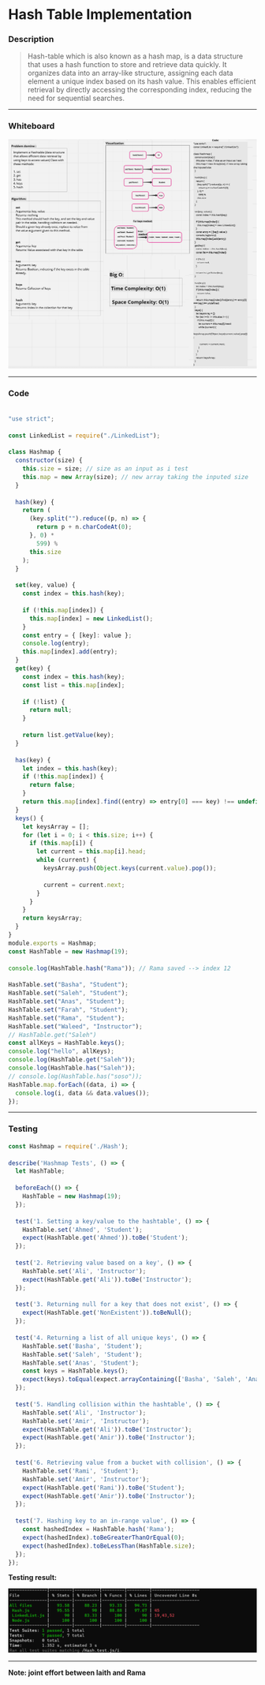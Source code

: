 # Hash Table Implementation


### Description

>  Hash-table which is also known as a hash map, is a data structure that uses a hash function to store and retrieve data quickly. It organizes data into an array-like structure, assigning each data element a unique index based on its hash value. This enables efficient retrieval by directly accessing the corresponding index, reducing the need for sequential searches.

----

### Whiteboard

![Whiteboard](image-2.png)

----

### Code

```javascript

"use strict";

const LinkedList = require("./LinkedList");

class Hashmap {
  constructor(size) {
    this.size = size; // size as an input as i test
    this.map = new Array(size); // new array taking the inputed size
  }

  hash(key) {
    return (
      (key.split("").reduce((p, n) => {
        return p + n.charCodeAt(0);
      }, 0) *
        599) %
      this.size
    );
  }

  set(key, value) {
    const index = this.hash(key);

    if (!this.map[index]) {
      this.map[index] = new LinkedList();
    }
    const entry = { [key]: value };
    console.log(entry);
    this.map[index].add(entry);
  }
  get(key) {
    const index = this.hash(key);
    const list = this.map[index];

    if (!list) {
      return null;
    }

    return list.getValue(key);
  }

  has(key) {
    let index = this.hash(key);
    if (!this.map[index]) {
      return false;
    }
    return this.map[index].find((entry) => entry[0] === key) !== undefined;
  }
  keys() {
    let keysArray = [];
    for (let i = 0; i < this.size; i++) {
      if (this.map[i]) {
        let current = this.map[i].head;
        while (current) {
          keysArray.push(Object.keys(current.value).pop());

          current = current.next;
        }
      }
    }
    return keysArray;
  }
}
module.exports = Hashmap;
const HashTable = new Hashmap(19);

console.log(HashTable.hash("Rama")); // Rama saved --> index 12

HashTable.set("Basha", "Student");
HashTable.set("Saleh", "Student");
HashTable.set("Anas", "Student");
HashTable.set("Farah", "Student");
HashTable.set("Rama", "Student");
HashTable.set("Waleed", "Instructor");
// HashTable.get("Saleh")
const allKeys = HashTable.keys();
console.log("hello", allKeys);
console.log(HashTable.get("Saleh"));
console.log(HashTable.has("Saleh"));
// console.log(HashTable.has("soso"));
HashTable.map.forEach((data, i) => {
  console.log(i, data && data.values());
});

```

----

### Testing 

```javascript
const Hashmap = require('./Hash');

describe('Hashmap Tests', () => {
  let HashTable;

  beforeEach(() => {
    HashTable = new Hashmap(19);
  });

  test('1. Setting a key/value to the hashtable', () => {
    HashTable.set('Ahmed', 'Student');
    expect(HashTable.get('Ahmed')).toBe('Student');
  });

  test('2. Retrieving value based on a key', () => {
    HashTable.set('Ali', 'Instructor');
    expect(HashTable.get('Ali')).toBe('Instructor');
  });

  test('3. Returning null for a key that does not exist', () => {
    expect(HashTable.get('NonExistent')).toBeNull();
  });

  test('4. Returning a list of all unique keys', () => {
    HashTable.set('Basha', 'Student');
    HashTable.set('Saleh', 'Student');
    HashTable.set('Anas', 'Student');
    const keys = HashTable.keys();
    expect(keys).toEqual(expect.arrayContaining(['Basha', 'Saleh', 'Anas']));
  });

  test('5. Handling collision within the hashtable', () => {
    HashTable.set('Ali', 'Instructor');
    HashTable.set('Amir', 'Instructor');
    expect(HashTable.get('Ali')).toBe('Instructor');
    expect(HashTable.get('Amir')).toBe('Instructor');
  });

  test('6. Retrieving value from a bucket with collision', () => {
    HashTable.set('Rami', 'Student');
    HashTable.set('Amir', 'Instructor');
    expect(HashTable.get('Rami')).toBe('Student');
    expect(HashTable.get('Amir')).toBe('Instructor');
  });

  test('7. Hashing key to an in-range value', () => {
    const hashedIndex = HashTable.hash('Rama');
    expect(hashedIndex).toBeGreaterThanOrEqual(0);
    expect(hashedIndex).toBeLessThan(HashTable.size);
  });
});
```

**Testing result:**

![Testing result](image.png)


----

**Note: joint effort between laith and Rama**